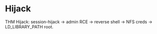 # Hijack
THM Hijack: session-hijack → admin RCE → reverse shell → NFS creds → LD_LIBRARY_PATH root.
